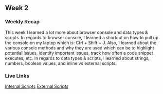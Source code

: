 ## Week 2

### Weekly Recap

This week I learned a lot more about browser console and data types & scripts. In regards to browser console, I learned a shortcut on how to pull up the console on my laptop which is: Ctrl + Shift + J. Also, I learned about the various console methods and why they are used which can be to highlight potential issues, identify important issues, track how often a code snippet executes, etc. In regards to data types & scripts, I learned about strings, numbers, boolean values, and inline vs external scripts. 

### Live Links

[Internal Scripts](https://chandlerh7.github.io/VSCode/week-2/index.html)
[External Scripts](https://chandlerh7.github.io/VSCode/week-2/pumpkinpatch.html)